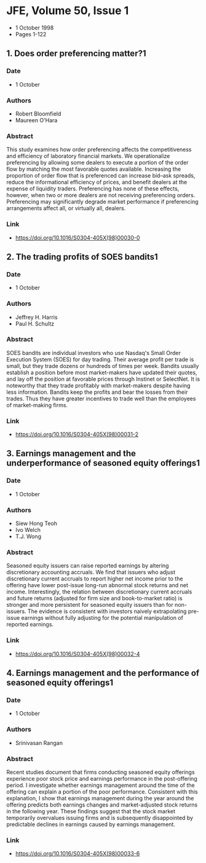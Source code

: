 # JFE, Volume 50, Issue 1
- 1 October 1998
- Pages 1-122

## 1. Does order preferencing matter?1
### Date
- 1 October
### Authors
- Robert Bloomfield
- Maureen O'Hara
### Abstract
This study examines how order preferencing affects the competitiveness and efficiency of laboratory financial markets. We operationalize preferencing by allowing some dealers to execute a portion of the order flow by matching the most favorable quotes available. Increasing the proportion of order flow that is preferenced can increase bid–ask spreads, reduce the informational efficiency of prices, and benefit dealers at the expense of liquidity traders. Preferencing has none of these effects, however, when two or more dealers are not receiving preferencing orders. Preferencing may significantly degrade market performance if preferencing arrangements affect all, or virtually all, dealers.
### Link
- https://doi.org/10.1016/S0304-405X(98)00030-0

## 2. The trading profits of SOES bandits1
### Date
- 1 October
### Authors
- Jeffrey H. Harris
- Paul H. Schultz
### Abstract
SOES bandits are individual investors who use Nasdaq's Small Order Execution System (SOES) for day trading. Their average profit per trade is small, but they trade dozens or hundreds of times per week. Bandits usually establish a position before most market-makers have updated their quotes, and lay off the position at favorable prices through Instinet or SelectNet. It is noteworthy that they trade profitably with market-makers despite having less information. Bandits keep the profits and bear the losses from their trades. Thus they have greater incentives to trade well than the employees of market-making firms.
### Link
- https://doi.org/10.1016/S0304-405X(98)00031-2

## 3. Earnings management and the underperformance of seasoned equity offerings1
### Date
- 1 October
### Authors
- Siew Hong Teoh
- Ivo Welch
- T.J. Wong
### Abstract
Seasoned equity issuers can raise reported earnings by altering discretionary accounting accruals. We find that issuers who adjust discretionary current accruals to report higher net income prior to the offering have lower post-issue long-run abnormal stock returns and net income. Interestingly, the relation between discretionary current accruals and future returns (adjusted for firm size and book-to-market ratio) is stronger and more persistent for seasoned equity issuers than for non-issuers. The evidence is consistent with investors naively extrapolating pre-issue earnings without fully adjusting for the potential manipulation of reported earnings.
### Link
- https://doi.org/10.1016/S0304-405X(98)00032-4

## 4. Earnings management and the performance of seasoned equity offerings1
### Date
- 1 October
### Authors
- Srinivasan Rangan
### Abstract
Recent studies document that firms conducting seasoned equity offerings experience poor stock price and earnings performance in the post-offering period. I investigate whether earnings management around the time of the offering can explain a portion of the poor performance. Consistent with this explanation, I show that earnings management during the year around the offering predicts both earnings changes and market-adjusted stock returns in the following year. These findings suggest that the stock market temporarily overvalues issuing firms and is subsequently disappointed by predictable declines in earnings caused by earnings management.
### Link
- https://doi.org/10.1016/S0304-405X(98)00033-6

